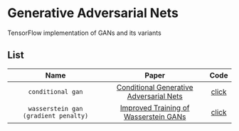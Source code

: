 # Generative Adversarial Nets

TensorFlow implementation of GANs and its variants


## List

|                 Name                 |                  Paper                   |            Code            |
| :----------------------------------: | :--------------------------------------: | :------------------------: |
|          `conditional gan`           | [Conditional Generative Adversarial Nets](https://arxiv.org/abs/1411.1784) | [click](./conditional-gan) |
| `wasserstein gan (gradient penalty)` | [Improved Training of Wasserstein GANs](https://arxiv.org/abs/1704.00028) |     [click](./wgan-gp)     |

